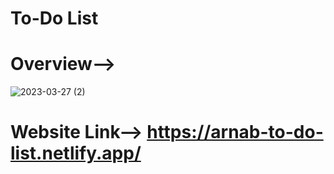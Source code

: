 # To-Do List
# Overview-->
![2023-03-27 (2)](https://user-images.githubusercontent.com/98828838/227951483-1b34916d-7d5a-453c-8057-682055e03aa9.png)
# Website Link--> https://arnab-to-do-list.netlify.app/
